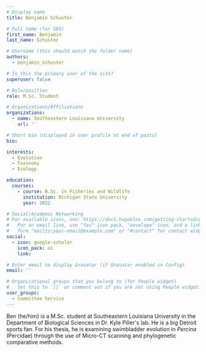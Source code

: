 ```yaml
---
# Display name
title: Benjamin Schuster

# Full name (for SEO)
first_name: Benjamin
last_name: Schuster

# Username (this should match the folder name)
authors:
  - benjamin_schuster

# Is this the primary user of the site?
superuser: false

# Role/position
role: M.Sc. Student

# Organizations/Affiliations
organizations:
  - name: Southeastern Louisiana University
    url: ''

# Short bio (displayed in user profile at end of posts)
bio: 

interests:
  - Evolution
  - Taxonomy
  - Ecology

education:
  courses:
    - course: B.Sc. in Fisheries and Wildlife
      institution: Michigan State University
      year: 2022

# Social/Academic Networking
# For available icons, see: https://docs.hugoblox.com/getting-started/page-builder/#icons
#   For an email link, use "fas" icon pack, "envelope" icon, and a link in the
#   form "mailto:your-email@example.com" or "#contact" for contact widget.
social:
  - icon: google-scholar
    icon_pack: ai
    link:

# Enter email to display Gravatar (if Gravatar enabled in Config)
email: ''

# Organizational groups that you belong to (for People widget)
#   Set this to `[]` or comment out if you are not using People widget.
user_groups:
  - Committee Service
---
```


Ben (he/him) is a M.Sc. student at Southeastern Louisiana University in the Department of Biological Sciences in Dr. Kyle Piller's lab. He is a big Detroit sports fan. For his thesis, he is examining swimbladder evolution in *Percina* (Percidae) through the use of Micro-CT scanning and phylogenetic comparative methods.